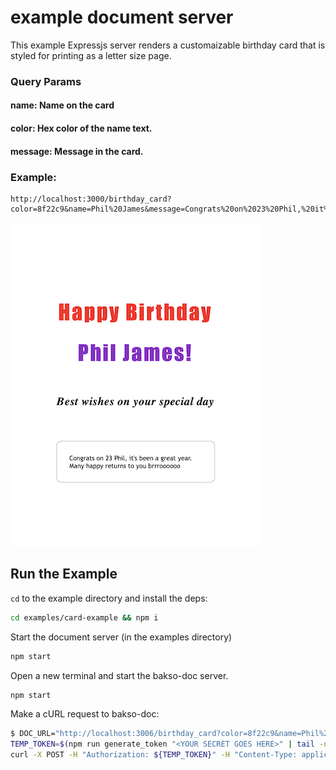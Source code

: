 # example document server

This example Expressjs server renders a customaizable birthday card that is styled for printing as a letter size page.

### Query Params

#### name: Name on the card

#### color: Hex color of the name text.

#### message: Message in the card. 

### Example:
```
http://localhost:3000/birthday_card?color=8f22c9&name=Phil%20James&message=Congrats%20on%2023%20Phil,%20it%27s%20been%20a%20great%20year.%20Many%20happy%20returns%20to%20you%20brrroooooo
```

![card example](birthday_card_example.jpg)

## Run the Example

`cd` to the example directory and install the deps:

```bash
cd examples/card-example && npm i
```

Start the document server (in the examples directory)
```bash
npm start
```

Open a new terminal and start the bakso-doc server.
```bash
npm start
```

Make a cURL request to bakso-doc:
```bash
$ DOC_URL="http://localhost:3006/birthday_card?color=8f22c9&name=Phil%20James&message=Congrats%20on%2023%20Phil,%20it%27s%20been%20a%20great%20year.%20Many%20happy%20returns%20to%20you%20brrroooooo" &&
TEMP_TOKEN=$(npm run generate_token "<YOUR SECRET GOES HERE>" | tail -n 1) &&
curl -X POST -H "Authorization: ${TEMP_TOKEN}" -H "Content-Type: application/json" --output test.pdf -d "{\"pdfParams\":{\"renderUrl\":\"${DOC_URL}\"}}" http://localhost:5003/download/pdf
```